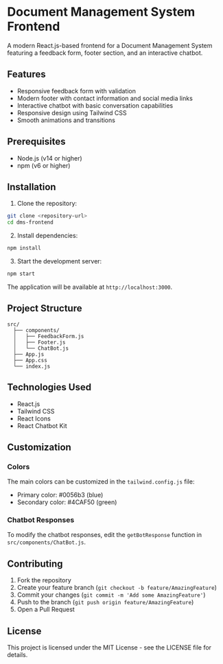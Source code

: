 # Document Management System Frontend

A modern React.js-based frontend for a Document Management System featuring a feedback form, footer section, and an interactive chatbot.

## Features

- Responsive feedback form with validation
- Modern footer with contact information and social media links
- Interactive chatbot with basic conversation capabilities
- Responsive design using Tailwind CSS
- Smooth animations and transitions

## Prerequisites

- Node.js (v14 or higher)
- npm (v6 or higher)

## Installation

1. Clone the repository:
```bash
git clone <repository-url>
cd dms-frontend
```

2. Install dependencies:
```bash
npm install
```

3. Start the development server:
```bash
npm start
```

The application will be available at `http://localhost:3000`.

## Project Structure

```
src/
  ├── components/
  │   ├── FeedbackForm.js
  │   ├── Footer.js
  │   └── ChatBot.js
  ├── App.js
  ├── App.css
  └── index.js
```

## Technologies Used

- React.js
- Tailwind CSS
- React Icons
- React Chatbot Kit

## Customization

### Colors
The main colors can be customized in the `tailwind.config.js` file:
- Primary color: #0056b3 (blue)
- Secondary color: #4CAF50 (green)

### Chatbot Responses
To modify the chatbot responses, edit the `getBotResponse` function in `src/components/ChatBot.js`.

## Contributing

1. Fork the repository
2. Create your feature branch (`git checkout -b feature/AmazingFeature`)
3. Commit your changes (`git commit -m 'Add some AmazingFeature'`)
4. Push to the branch (`git push origin feature/AmazingFeature`)
5. Open a Pull Request

## License

This project is licensed under the MIT License - see the LICENSE file for details. 